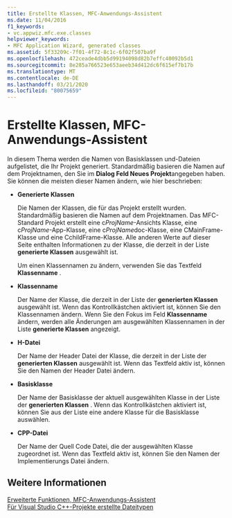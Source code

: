 ```yaml
---
title: Erstellte Klassen, MFC-Anwendungs-Assistent
ms.date: 11/04/2016
f1_keywords:
- vc.appwiz.mfc.exe.classes
helpviewer_keywords:
- MFC Application Wizard, generated classes
ms.assetid: 5f33209c-7f01-4f72-8c1c-6f02f507ba9f
ms.openlocfilehash: 472ceade4dbb5d99194098d82b7effc40092b5d1
ms.sourcegitcommit: 8e285a766523e653aeeb34d412dc6f615ef7b17b
ms.translationtype: MT
ms.contentlocale: de-DE
ms.lasthandoff: 03/21/2020
ms.locfileid: "80075659"
---
```

# <a name="generated-classes-mfc-application-wizard"></a>Erstellte Klassen, MFC-Anwendungs-Assistent

In diesem Thema werden die Namen von Basisklassen und-Dateien aufgelistet, die Ihr Projekt generiert. Standardmäßig basieren die Namen auf dem Projektnamen, den Sie im **Dialog Feld Neues Projekt**angegeben haben. Sie können die meisten dieser Namen ändern, wie hier beschrieben:

- **Generierte Klassen**

   Die Namen der Klassen, die für das Projekt erstellt wurden. Standardmäßig basieren die Namen auf dem Projektnamen. Das MFC-Standard Projekt erstellt eine c*ProjName*-Ansichts Klasse, eine c*ProjName*-App-Klasse, eine c*ProjName*doc-Klasse, eine CMainFrame-Klasse und eine CchildFrame-Klasse. Alle anderen Werte auf dieser Seite enthalten Informationen zu der Klasse, die derzeit in der Liste **generierte Klassen** ausgewählt ist.

   Um einen Klassennamen zu ändern, verwenden Sie das Textfeld **Klassenname** .

- **Klassenname**

   Der Name der Klasse, die derzeit in der Liste der **generierten Klassen** ausgewählt ist. Wenn das Kontrollkästchen aktiviert ist, können Sie den Klassennamen ändern. Wenn Sie den Fokus im Feld **Klassenname** ändern, werden alle Änderungen am ausgewählten Klassennamen in der Liste **generierte Klassen** angezeigt.

- **H-Datei**

   Der Name der Header Datei der Klasse, die derzeit in der Liste der **generierten Klassen** ausgewählt ist. Wenn das Textfeld aktiv ist, können Sie den Namen der Header Datei ändern.

- **Basisklasse**

   Der Name der Basisklasse der aktuell ausgewählten Klasse in der Liste der **generierten Klassen** . Wenn das Kontrollkästchen aktiviert ist, können Sie aus der Liste eine andere Klasse für die Basisklasse auswählen.

- **CPP-Datei**

   Der Name der Quell Code Datei, die der ausgewählten Klasse zugeordnet ist. Wenn das Textfeld aktiv ist, können Sie den Namen der Implementierungs Datei ändern.

## <a name="see-also"></a>Weitere Informationen

[Erweiterte Funktionen, MFC-Anwendungs-Assistent](../../mfc/reference/advanced-features-mfc-application-wizard.md)<br/>
[Für Visual Studio C++-Projekte erstellte Dateitypen](../../build/reference/file-types-created-for-visual-cpp-projects.md)
